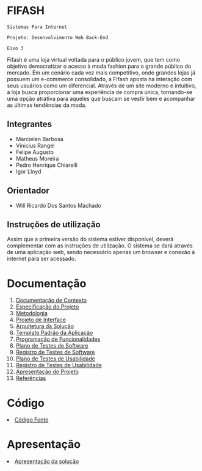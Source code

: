 # FIFASH

`Sistemas Para Internet`

`Projeto: Desenvolvimento Web Back-End`

`Eixo 3`

Fifash é uma loja virtual voltada para o público jovem, que tem como objetivo democratizar o acesso à moda fashion para o grande público do mercado. Em um cenário cada vez mais competitivo, onde grandes lojas já possuem um e-commerce consolidado, a Fifash aposta na interação com seus usuários como um diferencial. Através de um site moderno e intuitivo, a loja busca proporcionar uma experiência de compra única, tornando-se uma opção atrativa para aqueles que buscam se vestir bem e acompanhar as últimas tendências da moda.

## Integrantes

* Marcielen Barbosa
* Vinicius Rangel
* Felipe Augusto
* Matheus Moreira
* Pedro Henrique Chiarelli
* Igor Lloyd

## Orientador

* Will Ricardo Dos Santos Machado

## Instruções de utilização

Assim que a primeira versão do sistema estiver disponível, deverá complementar com as instruções de utilização. O sistema se dará através de uma aplicação web, sendo necessário apenas um browser e conexão à internet para ser acessado.

# Documentação

<ol>
<li><a href="docs/01-Documentação de Contexto.md"> Documentação de Contexto</a></li>
<li><a href="docs/02-Especificação do Projeto.md"> Especificação do Projeto</a></li>
<li><a href="docs/03-Metodologia.md"> Metodologia</a></li>
<li><a href="docs/04-Projeto de Interface.md"> Projeto de Interface</a></li>
<li><a href="docs/05-Arquitetura da Solução.md"> Arquitetura da Solução</a></li>
<li><a href="docs/06-Template Padrão da Aplicação.md"> Template Padrão da Aplicação</a></li>
<li><a href="docs/07-Programação de Funcionalidades.md"> Programação de Funcionalidades</a></li>
<li><a href="docs/08-Plano de Testes de Software.md"> Plano de Testes de Software</a></li>
<li><a href="docs/09-Registro de Testes de Software.md"> Registro de Testes de Software</a></li>
<li><a href="docs/10-Plano de Testes de Usabilidade.md"> Plano de Testes de Usabilidade</a></li>
<li><a href="docs/11-Registro de Testes de Usabilidade.md"> Registro de Testes de Usabilidade</a></li>
<li><a href="docs/12-Apresentação do Projeto.md"> Apresentação do Projeto</a></li>
<li><a href="docs/13-Referências.md"> Referências</a></li>
</ol>

# Código

<li><a href="src/README.md"> Código Fonte</a></li>

# Apresentação

<li><a href="presentation/README.md"> Apresentação da solução</a></li>
